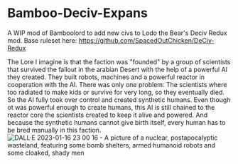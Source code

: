 # Bamboo-Deciv-Expans
A WIP mod of Bamboolord to add new civs to Lodo the Bear's Deciv Redux mod.
Base ruleset here:
https://github.com/SpacedOutChicken/DeCiv-Redux


The Lore I imagine is that the faction was "founded" by a group of scientists that survived the fallout in the arabian Desert with the help of a powerful AI they created.
They built robots, machines and a powerful reactor in cooperation with the AI.
There was only one problem: The scientists where too radiated to make kids or survive for very long, so they eventually died.
So the AI fully took over control and created synthetic humans.
Even though ot was powerful enough to create humans, this AI is still chained to the reactor core the scientists created to keep it alive and powered.
And because the synthetic humans cannot give birth itself, every human has to be bred manually in this faction.
![DALL·E 2023-01-16 23 00 16 - A picture of a nuclear, postapocalyptic wasteland, featuring some bomb shelters, armed humanoid robots and some cloaked, shady men](https://user-images.githubusercontent.com/107651005/212772194-6f341938-54b3-4ccf-904b-9a7ca0c53ac2.png)
